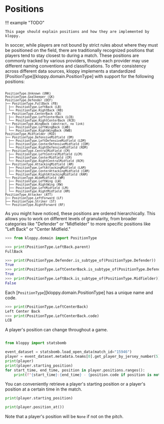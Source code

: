 # Positions
!!! example "TODO"

    This page should explain positions and how they are implemented by kloppy.

In soccer, while players are not bound by strict rules about where they must be positioned on the field, there are traditionally recognized positions that players tend to stay closest to during a match. These positions are commonly tracked by various providers, though each provider may use different naming conventions and classifications. To offer consistency across different data sources, kloppy implements a standardized [PositionType][kloppy.domain.PositionType] with support for the following positions:

<div style="font-family: monospace; white-space: pre; font-size: 0.6rem">
PositionType.Unknown (UNK)
PositionType.Goalkeeper (GK)
PositionType.Defender (DEF)
├── PositionType.FullBack (FB)
│ ├── PositionType.LeftBack (LB)
│ └── PositionType.RightBack (RB)
├── PositionType.CenterBack (CB)
│ ├── PositionType.LeftCenterBack (LCB)
│ └── PositionType.RightCenterBack (RCB)
└── PositionType.WingBack (abstract, no link)
│ ├── PositionType.LeftWingBack (LWB)
│ └── PositionType.RightWingBack (RWB)
PositionType.Midfielder (MID)
├── PositionType.DefensiveMidfield (DM)
│ ├── PositionType.LeftDefensiveMidfield (LDM)
│ ├── PositionType.CenterDefensiveMidfield (CDM)
│ └── PositionType.RightDefensiveMidfield (RDM)
├── PositionType.CentralMidfield (CM)
│ ├── PositionType.LeftCentralMidfield (LCM)
│ ├── PositionType.CenterMidfield (CM)
│ └── PositionType.RightCentralMidfield (RCM)
├── PositionType.AttackingMidfield (AM)
│ ├── PositionType.LeftAttackingMidfield (LAM)
│ ├── PositionType.CenterAttackingMidfield (CAM)
│ └── PositionType.RightAttackingMidfield (RAM)
└── PositionType.WideMidfield (WM)
│ ├── PositionType.LeftWing (LW)
│ ├── PositionType.RightWing (RW)
│ ├── PositionType.LeftMidfield (LM)
│ └── PositionType.RightMidfield (RM)
PositionType.Attacker (ATT)
├── PositionType.LeftForward (LF)
├── PositionType.Striker (ST)
└── PositionType.RightForward (RF)
</div>

As you might have noticed, these positions are ordered hierarchically. This allows you to work on different levels of granularity, from broader categories like "Defender" or "Midfielder" to more specific positions like "Left Back" or "Center Midfield."

```python
>>> from kloppy.domain import PositionType

>>> print(PositionType.LeftBack.parent) 
FullBack

>>> print(PositionType.Defender.is_subtype_of(PositionType.Defender))
True
>>> print(PositionType.LeftCenterBack.is_subtype_of(PositionType.Defender))
True
>>> print(PositionType.LeftBack.is_subtype_of(PositionType.Midfielder))
False
```

Each [`PositionType`][kloppy.domain.PositionType] has a unique name and code.

```python
>>> print(PositionType.LeftCenterBack) 
Left Center Back
>>> print(PositionType.LeftCenterBack.code) 
LCB
```

A player's position can change throughout a game.

```python exec="true" result="text" source="tabbed-left" session="concepts-positions"

from kloppy import statsbomb

event_dataset = statsbomb.load_open_data(match_id="15946")
player = event_dataset.metadata.teams[0].get_player_by_jersey_number(5)
print(player)
print(player.starting_position)
for start_time, end_time, position in player.positions.ranges():
    print(f"{start_time}:{end_time} - {position.code if position is not None else 'SUB'}")
```

You can conveniently retrieve a player's starting position or a player's position at a certain time in the match.

```python exec="true" result="text" source="tabbed-left" session="concepts-positions"
print(player.starting_position)
```


```python exec="true" result="text" source="tabbed-left" session="concepts-positions"
print(player.position_at())
```

Note that a player's position will be `None` if not on the pitch.
